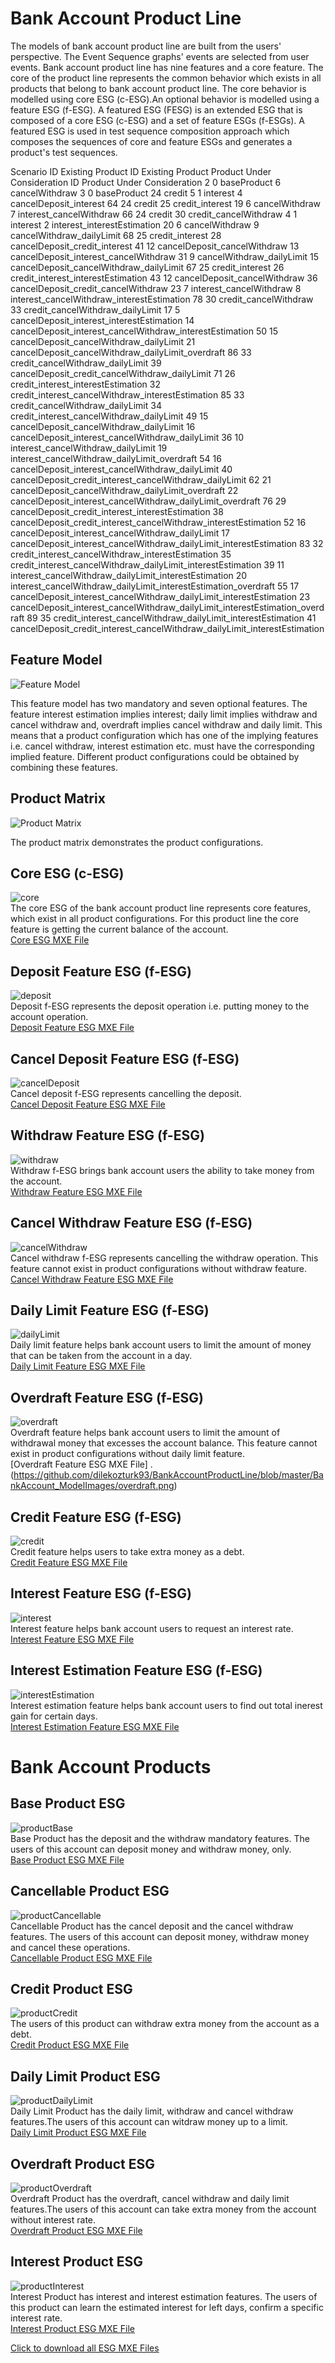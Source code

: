 # Bank Account Product Line
The models of bank account product line are built from the users' perspective. The Event Sequence graphs' events are selected from user events. Bank account product line has nine features and a core feature. The core of the product line represents the common behavior which exists in all products that belong to bank account product line. The core behavior is modelled using core ESG (c-ESG).An optional behavior is modelled using a feature ESG (f-ESG). A featured ESG (FESG) is an extended ESG that is composed of a core ESG (c-ESG) and a set of feature ESGs (f-ESGs). A featured ESG is used in test sequence composition approach which composes the sequences of core and feature ESGs and generates a product's test sequences.

Scenario ID	Existing Product ID	Existing Product	Product Under Consideration ID	Product Under Consideration
2	0	baseProduct	6	cancelWithdraw
3	0	baseProduct	24	credit
5	1	interest	4	cancelDeposit_interest
64	24	credit	25	credit_interest
19	6	cancelWithdraw	7	interest_cancelWithdraw
66	24	credit	30	credit_cancelWithdraw
4	1	interest	2	interest_interestEstimation
20	6	cancelWithdraw	9	cancelWithdraw_dailyLimit
68	25	credit_interest	28	cancelDeposit_credit_interest
41	12	cancelDeposit_cancelWithdraw	13	cancelDeposit_interest_cancelWithdraw
31	9	cancelWithdraw_dailyLimit	15	cancelDeposit_cancelWithdraw_dailyLimit
67	25	credit_interest	26	credit_interest_interestEstimation
43	12	cancelDeposit_cancelWithdraw	36	cancelDeposit_credit_cancelWithdraw
23	7	interest_cancelWithdraw	8	interest_cancelWithdraw_interestEstimation
78	30	credit_cancelWithdraw	33	credit_cancelWithdraw_dailyLimit
17	5	cancelDeposit_interest_interestEstimation	14	cancelDeposit_interest_cancelWithdraw_interestEstimation
50	15	cancelDeposit_cancelWithdraw_dailyLimit	21	cancelDeposit_cancelWithdraw_dailyLimit_overdraft
86	33	credit_cancelWithdraw_dailyLimit	39	cancelDeposit_credit_cancelWithdraw_dailyLimit
71	26	credit_interest_interestEstimation	32	credit_interest_cancelWithdraw_interestEstimation
85	33	credit_cancelWithdraw_dailyLimit	34	credit_interest_cancelWithdraw_dailyLimit
49	15	cancelDeposit_cancelWithdraw_dailyLimit	16	cancelDeposit_interest_cancelWithdraw_dailyLimit
36	10	interest_cancelWithdraw_dailyLimit	19	interest_cancelWithdraw_dailyLimit_overdraft
54	16	cancelDeposit_interest_cancelWithdraw_dailyLimit	40	cancelDeposit_credit_interest_cancelWithdraw_dailyLimit
62	21	cancelDeposit_cancelWithdraw_dailyLimit_overdraft	22	cancelDeposit_interest_cancelWithdraw_dailyLimit_overdraft
76	29	cancelDeposit_credit_interest_interestEstimation	38	cancelDeposit_credit_interest_cancelWithdraw_interestEstimation
52	16	cancelDeposit_interest_cancelWithdraw_dailyLimit	17	cancelDeposit_interest_cancelWithdraw_dailyLimit_interestEstimation
83	32	credit_interest_cancelWithdraw_interestEstimation	35	credit_interest_cancelWithdraw_dailyLimit_interestEstimation
39	11	interest_cancelWithdraw_dailyLimit_interestEstimation	20	interest_cancelWithdraw_dailyLimit_interestEstimation_overdraft
55	17	cancelDeposit_interest_cancelWithdraw_dailyLimit_interestEstimation	23	cancelDeposit_interest_cancelWithdraw_dailyLimit_interestEstimation_overdraft
89	35	credit_interest_cancelWithdraw_dailyLimit_interestEstimation	41	cancelDeposit_credit_interest_cancelWithdraw_dailyLimit_interestEstimation


## Feature Model

![Feature Model](https://github.com/esg4aspl/SPL-FESG-Examples/blob/master/BankAccount/BankAccountPL_ModelImages/BankAccountPL_featureModel.PNG)

This feature model has two mandatory and seven optional features. The feature interest estimation implies interest; daily limit implies withdraw and cancel withdraw and, overdraft implies cancel withdraw and daily limit. This means that a product configuration which has one of the implying features i.e. cancel withdraw, interest estimation etc. must have the corresponding implied feature. Different product configurations could be obtained by combining these features. 

## Product Matrix
![Product Matrix](https://github.com/dilekozturk93/BankAccountProductLine/blob/master/BankAccount_ModelImages/productMatrix.PNG)

The product matrix demonstrates the product configurations.

## Core ESG (c-ESG)
 ![core](https://github.com/dilekozturk93/BankAccountProductLine/blob/master/BankAccount_ModelImages/core.PNG) \
 The core ESG of the bank account product line represents core features, which exist in all product configurations. For this product line the core feature is  getting the current balance of the account.\
 [Core ESG MXE File](https://github.com/dilekozturk93/BankAccountProductLine/blob/master/BankAccountModels/core.zip)
 
 ## Deposit Feature ESG (f-ESG)
 ![deposit](https://github.com/dilekozturk93/BankAccountProductLine/blob/master/BankAccount_ModelImages/deposit.PNG) \
 Deposit f-ESG represents the deposit operation i.e. putting money to the account operation.\
 [Deposit Feature ESG MXE File](https://github.com/dilekozturk93/BankAccountProductLine/blob/master/BankAccountModels/deposit.zip)
 
 ## Cancel Deposit Feature ESG (f-ESG)
 ![cancelDeposit](https://github.com/dilekozturk93/BankAccountProductLine/blob/master/BankAccount_ModelImages/cancelDeposit.PNG) \
Cancel deposit f-ESG represents cancelling the deposit.\
 [Cancel Deposit Feature ESG MXE File](https://github.com/dilekozturk93/BankAccountProductLine/blob/master/BankAccountModels/cancelDeposit.zip)
 
 ## Withdraw Feature ESG (f-ESG)
 ![withdraw](https://github.com/dilekozturk93/BankAccountProductLine/blob/master/BankAccount_ModelImages/withdraw.PNG) \
 Withdraw f-ESG brings bank account users the ability to take money from the account.\
 [Withdraw Feature ESG MXE File](https://github.com/dilekozturk93/BankAccountProductLine/blob/master/BankAccountModels/withdraw.zip)
 
 ## Cancel Withdraw Feature ESG (f-ESG)
 ![cancelWithdraw](https://github.com/dilekozturk93/BankAccountProductLine/blob/master/BankAccount_ModelImages/cancelWithdraw.PNG) \
Cancel withdraw f-ESG represents cancelling the withdraw operation. This feature cannot exist in product configurations without withdraw feature.\
 [Cancel Withdraw Feature ESG MXE File](https://github.com/dilekozturk93/BankAccountProductLine/blob/master/BankAccountModels/cancelWithdraw.zip)
 
 ## Daily Limit Feature ESG (f-ESG)
 ![dailyLimit](https://github.com/dilekozturk93/BankAccountProductLine/blob/master/BankAccount_ModelImages/dailyLimit.PNG) \
  Daily limit feature helps bank account users to limit the amount of money that can be taken from the account in a day.\
[Daily Limit Feature ESG MXE File](https://github.com/dilekozturk93/BankAccountProductLine/blob/master/BankAccountModels/dailyLimit.zip)
  
  ## Overdraft Feature ESG (f-ESG)
  ![overdraft](https://github.com/dilekozturk93/BankAccountProductLine/blob/master/BankAccount_ModelImages/overdraft.PNG) \
  Overdraft feature helps bank account users to limit the amount of withdrawal money that excesses the account balance. This feature cannot exist in product configurations without daily limit feature.\
  [Overdraft Feature ESG MXE File] .\(https://github.com/dilekozturk93/BankAccountProductLine/blob/master/BankAccount_ModelImages/overdraft.png)
  
  ## Credit Feature ESG (f-ESG)
  ![credit](https://github.com/dilekozturk93/BankAccountProductLine/blob/master/BankAccount_ModelImages/credit.PNG) \
  Credit feature helps users to take extra money as a debt.\
  [Credit Feature ESG MXE File](https://github.com/dilekozturk93/BankAccountProductLine/blob/master/BankAccountModels/credit.zip)
   
  ## Interest Feature ESG (f-ESG) 
  ![interest](https://github.com/dilekozturk93/BankAccountProductLine/blob/master/BankAccount_ModelImages/interest.PNG) \
  Interest feature helps bank account users to request an interest rate.\
  [Interest Feature ESG MXE File](https://github.com/dilekozturk93/BankAccountProductLine/blob/master/BankAccountModels/interest.zip)
  
  ## Interest Estimation Feature ESG (f-ESG)
  ![interestEstimation](https://github.com/dilekozturk93/BankAccountProductLine/blob/master/BankAccount_ModelImages/interestEstimation.PNG) \
  Interest estimation feature helps bank account users to find out total inerest gain for certain days.\
  [Interest Estimation Feature ESG MXE File](https://github.com/dilekozturk93/BankAccountProductLine/blob/master/BankAccountModels/interestEstimation.zip)
  
  # Bank Account Products
## Base Product ESG
  ![productBase](https://github.com/dilekozturk93/BankAccountProductLine/blob/master/BankAccount_ModelImages/bankAccountProduct_baseProduct.PNG) \
  Base Product has the deposit and the withdraw mandatory features. The users of this account can deposit money and withdraw money, only.\
  [Base Product ESG MXE File](https://github.com/dilekozturk93/BankAccountProductLine/blob/master/BankAccountModels/bankAccountProduct_baseProduct.zip)

## Cancellable Product ESG
  ![productCancellable](https://github.com/dilekozturk93/BankAccountProductLine/blob/master/BankAccount_ModelImages/bankAccountProduct_cancellable.PNG) \
  Cancellable Product has the cancel deposit and the cancel withdraw features. The users of this account can deposit money, withdraw money and cancel these operations.\
  [Cancellable Product ESG MXE File](https://github.com/dilekozturk93/BankAccountProductLine/blob/master/BankAccountModels/bankAccountProduct_cancellable.zip)
  
## Credit Product ESG
![productCredit](https://github.com/dilekozturk93/BankAccountProductLine/blob/master/BankAccount_ModelImages/bankAccountProduct_credit.PNG) \
The users of this product can withdraw extra money from the account as a debt.\
[Credit Product ESG MXE File](https://github.com/dilekozturk93/BankAccountProductLine/blob/master/BankAccountModels/bankAccountProduct_credit.zip)

## Daily Limit Product ESG
![productDailyLimit](https://github.com/dilekozturk93/BankAccountProductLine/blob/master/BankAccount_ModelImages/bankAccountProduct_dailyLimit.PNG) \
Daily Limit Product has the daily limit, withdraw and cancel withdraw features.The users of this account can witdraw money up to a limit.\
[Daily Limit Product ESG MXE File](https://github.com/dilekozturk93/BankAccountProductLine/blob/master/BankAccountModels/bankAccountProduct_dailyLimit.zip)

## Overdraft Product ESG
![productOverdraft](https://github.com/dilekozturk93/BankAccountProductLine/blob/master/BankAccount_ModelImages/bankAccountProduct_overdraft.PNG) \
Overdraft Product has the overdraft, cancel withdraw and daily limit features.The users of this account can take extra money from the account without interest rate.\
[Overdraft Product ESG MXE File](https://github.com/dilekozturk93/BankAccountProductLine/blob/master/BankAccountModels/bankAccountProduct_overdraft.zip)

## Interest Product ESG
![productInterest](https://github.com/dilekozturk93/BankAccountProductLine/blob/master/BankAccount_ModelImages/bankAccountProduct_interest.PNG) \
Interest Product has interest and interest estimation features. The users of this product can learn the estimated interest for left days, confirm a specific interest rate. \
[Interest Product ESG MXE File](https://github.com/dilekozturk93/BankAccountProductLine/blob/master/BankAccountModels/bankAccountProduct_interest.zip)

[Click to download all ESG MXE Files](https://github.com/dilekozturk93/BankAccountProductLine/blob/master/BankAccountModels/BankAccountAllModels.zip)

